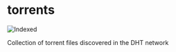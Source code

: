 torrents 
========
![Indexed](https://img.shields.io/badge/indexed-257945-blue)

Collection of torrent files discovered in the DHT network
